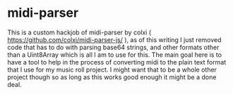 # midi-parser

This is a custom hackjob of midi-parser by colxi ( https://github.com/colxi/midi-parser-js/ ), as of this writing I just removed code that has to do with parsing base64 strings, and other formats other than a Uint8Array which is all I am to use for this. The main goal here is to have a tool to help in the process of converting midi to the plain text format that I use for my music roll project. I might want that to be a whole other project though so as long as this works good enough it might be a done deal.


